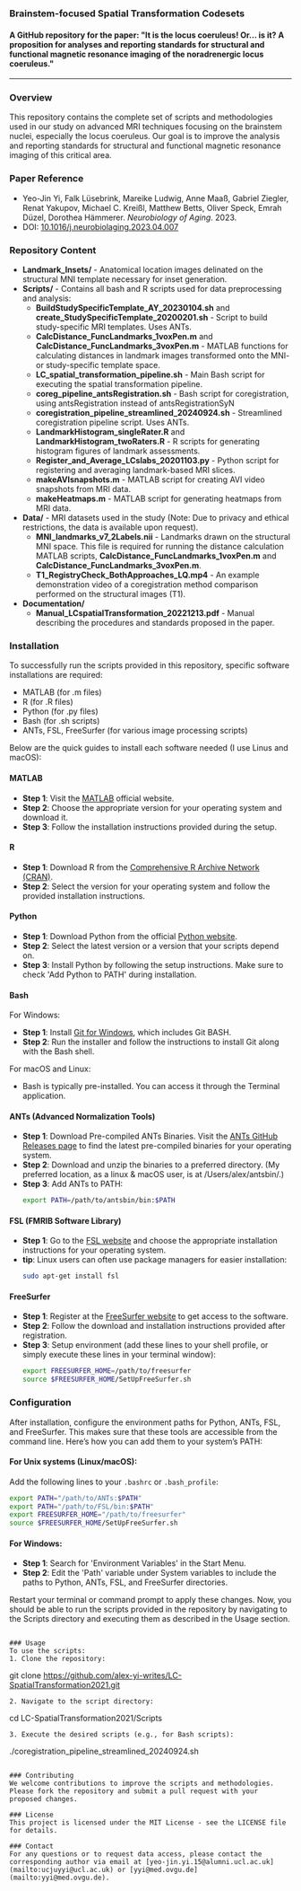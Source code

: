 ### Brainstem-focused Spatial Transformation Codesets
#### A GitHub repository for the paper: "It is the locus coeruleus! Or… is it? A proposition for analyses and reporting standards for structural and functional magnetic resonance imaging of the noradrenergic locus coeruleus."

---

### Overview
This repository contains the complete set of scripts and methodologies used in our study on advanced MRI techniques focusing on the brainstem nuclei, especially the locus coeruleus. Our goal is to improve the analysis and reporting standards for structural and functional magnetic resonance imaging of this critical area.

### Paper Reference
- Yeo-Jin Yi, Falk Lüsebrink, Mareike Ludwig, Anne Maaß, Gabriel Ziegler, Renat Yakupov, Michael C. Kreißl, Matthew Betts, Oliver Speck, Emrah Düzel, Dorothea Hämmerer. *Neurobiology of Aging*. 2023.
- DOI: [10.1016/j.neurobiolaging.2023.04.007](https://doi.org/10.1016/j.neurobiolaging.2023.04.007)

### Repository Content
- **Landmark_Insets/** - Anatomical location images delinated on the structural MNI template necessary for inset generation.
- **Scripts/** - Contains all bash and R scripts used for data preprocessing and analysis:
  - **BuildStudySpecificTemplate_AY_20230104.sh** and **create_StudySpecificTemplate_20200201.sh** - Script to build study-specific MRI templates. Uses ANTs.
  - **CalcDistance_FuncLandmarks_1voxPen.m** and **CalcDistance_FuncLandmarks_3voxPen.m** - MATLAB functions for calculating distances in landmark images transformed onto the MNI- or study-specific template space.
  - **LC_spatial_transformation_pipeline.sh** - Main Bash script for executing the spatial transformation pipeline.
  - **coreg_pipeline_antsRegistration.sh** - Bash script for coregistration, using antsRegistration instead of antsRegistrationSyN
  - **coregistration_pipeline_streamlined_20240924.sh** - Streamlined coregistration pipeline script. Uses ANTs.
  - **LandmarkHistogram_singleRater.R** and **LandmarkHistogram_twoRaters.R** - R scripts for generating histogram figures of landmark assessments.
  - **Register_and_Average_LCslabs_20201103.py** - Python script for registering and averaging landmark-based MRI slices.
  - **makeAVIsnapshots.m** - MATLAB script for creating AVI video snapshots from MRI data.
  - **makeHeatmaps.m** - MATLAB script for generating heatmaps from MRI data.
- **Data/** - MRI datasets used in the study (Note: Due to privacy and ethical restrictions, the data is available upon request).
  - **MNI_landmarks_v7_2Labels.nii** - Landmarks drawn on the structural MNI space. This file is required for running the distance calculation MATLAB scripts, **CalcDistance_FuncLandmarks_1voxPen.m** and **CalcDistance_FuncLandmarks_3voxPen.m**.
  - **T1_RegistryCheck_BothApproaches_LQ.mp4** - An example demonstration video of a coregistration method comparison performed on the structural images (T1).
- **Documentation/**
  - **Manual_LCspatialTransformation_20221213.pdf** - Manual describing the procedures and standards proposed in the paper.

### Installation
To successfully run the scripts provided in this repository, specific software installations are required:
- MATLAB (for .m files)
- R (for .R files)
- Python (for .py files)
- Bash (for .sh scripts)
- ANTs, FSL, FreeSurfer (for various image processing scripts)

Below are the quick guides to install each software needed (I use Linus and macOS):

#### MATLAB
- **Step 1**: Visit the [MATLAB](https://www.mathworks.com/products/matlab.html) official website.
- **Step 2**: Choose the appropriate version for your operating system and download it.
- **Step 3**: Follow the installation instructions provided during the setup.

#### R
- **Step 1**: Download R from the [Comprehensive R Archive Network (CRAN)](https://cran.r-project.org/).
- **Step 2**: Select the version for your operating system and follow the provided installation instructions.

#### Python
- **Step 1**: Download Python from the official [Python website](https://www.python.org/downloads/).
- **Step 2**: Select the latest version or a version that your scripts depend on.
- **Step 3**: Install Python by following the setup instructions. Make sure to check 'Add Python to PATH' during installation.

#### Bash
For Windows:
- **Step 1**: Install [Git for Windows](https://gitforwindows.org/), which includes Git BASH.
- **Step 2**: Run the installer and follow the instructions to install Git along with the Bash shell.

For macOS and Linux:
- Bash is typically pre-installed. You can access it through the Terminal application.

#### ANTs (Advanced Normalization Tools)
- **Step 1**: Download Pre-compiled ANTs Binaries. Visit the [ANTs GitHub Releases page](https://github.com/ANTsX/ANTs/releases) to find the latest pre-compiled binaries for your operating system.
- **Step 2**: Download and unzip the binaries to a preferred directory. (My preferred location, as a linux & macOS user, is at /Users/alex/antsbin/.)
- **Step 3**: Add ANTs to PATH:
  ```bash
  export PATH=/path/to/antsbin/bin:$PATH
  ```

#### FSL (FMRIB Software Library)
- **Step 1**: Go to the [FSL website](https://fsl.fmrib.ox.ac.uk/fsl/fslwiki/FslInstallation) and choose the appropriate installation instructions for your operating system.
- **tip**: Linux users can often use package managers for easier installation:
  ```bash
  sudo apt-get install fsl
  ```

#### FreeSurfer
- **Step 1**: Register at the [FreeSurfer website](https://surfer.nmr.mgh.harvard.edu/registration.html) to get access to the software.
- **Step 2**: Follow the download and installation instructions provided after registration.
- **Step 3**: Setup environment (add these lines to your shell profile, or simply execute these lines in your terminal window):
  ```bash
  export FREESURFER_HOME=/path/to/freesurfer
  source $FREESURFER_HOME/SetUpFreeSurfer.sh
  ```

### Configuration
After installation, configure the environment paths for Python, ANTs, FSL, and FreeSurfer. This makes sure that these tools are accessible from the command line. Here’s how you can add them to your system’s PATH:

#### For Unix systems (Linux/macOS):
Add the following lines to your `.bashrc` or `.bash_profile`:
```bash
export PATH="/path/to/ANTs:$PATH"
export PATH="/path/to/FSL/bin:$PATH"
export FREESURFER_HOME="/path/to/freesurfer"
source $FREESURFER_HOME/SetUpFreeSurfer.sh
```
#### For Windows:
- **Step 1**: Search for 'Environment Variables' in the Start Menu.
- **Step 2**: Edit the 'Path' variable under System variables to include the paths to Python, ANTs, FSL, and FreeSurfer directories.

Restart your terminal or command prompt to apply these changes. Now, you should be able to run the scripts provided in the repository by navigating to the Scripts directory and executing them as described in the Usage section.
```

### Usage
To use the scripts:
1. Clone the repository:
   ```
   git clone https://github.com/alex-yi-writes/LC-SpatialTransformation2021.git
   ```
2. Navigate to the script directory:
   ```
   cd LC-SpatialTransformation2021/Scripts
   ```
3. Execute the desired scripts (e.g., for Bash scripts):
   ```
   ./coregistration_pipeline_streamlined_20240924.sh
   ```

### Contributing
We welcome contributions to improve the scripts and methodologies. Please fork the repository and submit a pull request with your proposed changes.

### License
This project is licensed under the MIT License - see the LICENSE file for details.

### Contact
For any questions or to request data access, please contact the corresponding author via email at [yeo-jin.yi.15@alumni.ucl.ac.uk](mailto:ucjuyyi@ucl.ac.uk) or [yyi@med.ovgu.de](mailto:yyi@med.ovgu.de).
